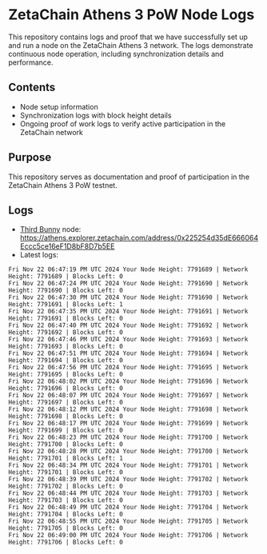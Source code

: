 # ZetaChain Athens 3 PoW Node Logs
This repository contains logs and proof that we have successfully set up and run a node on the ZetaChain Athens 3 network. The logs demonstrate continuous node operation, including synchronization details and performance.

## Contents
- Node setup information
- Synchronization logs with block height details
- Ongoing proof of work logs to verify active participation in the ZetaChain network

## Purpose
This repository serves as documentation and proof of participation in the ZetaChain Athens 3 PoW testnet.

## Logs

- [Third Bunny](https://thirdbunny.xyz/) node: https://athens.explorer.zetachain.com/address/0x225254d35dE666064Eccc5ce16eF1D8bF8D7b5EE
- Latest logs:
```
Fri Nov 22 06:47:19 PM UTC 2024 Your Node Height: 7791689 | Network Height: 7791689 | Blocks Left: 0
Fri Nov 22 06:47:24 PM UTC 2024 Your Node Height: 7791690 | Network Height: 7791690 | Blocks Left: 0
Fri Nov 22 06:47:30 PM UTC 2024 Your Node Height: 7791690 | Network Height: 7791691 | Blocks Left: 1
Fri Nov 22 06:47:35 PM UTC 2024 Your Node Height: 7791691 | Network Height: 7791691 | Blocks Left: 0
Fri Nov 22 06:47:40 PM UTC 2024 Your Node Height: 7791692 | Network Height: 7791692 | Blocks Left: 0
Fri Nov 22 06:47:46 PM UTC 2024 Your Node Height: 7791693 | Network Height: 7791693 | Blocks Left: 0
Fri Nov 22 06:47:51 PM UTC 2024 Your Node Height: 7791694 | Network Height: 7791694 | Blocks Left: 0
Fri Nov 22 06:47:56 PM UTC 2024 Your Node Height: 7791695 | Network Height: 7791695 | Blocks Left: 0
Fri Nov 22 06:48:02 PM UTC 2024 Your Node Height: 7791696 | Network Height: 7791696 | Blocks Left: 0
Fri Nov 22 06:48:07 PM UTC 2024 Your Node Height: 7791697 | Network Height: 7791697 | Blocks Left: 0
Fri Nov 22 06:48:12 PM UTC 2024 Your Node Height: 7791698 | Network Height: 7791698 | Blocks Left: 0
Fri Nov 22 06:48:17 PM UTC 2024 Your Node Height: 7791699 | Network Height: 7791699 | Blocks Left: 0
Fri Nov 22 06:48:23 PM UTC 2024 Your Node Height: 7791700 | Network Height: 7791700 | Blocks Left: 0
Fri Nov 22 06:48:28 PM UTC 2024 Your Node Height: 7791700 | Network Height: 7791701 | Blocks Left: 1
Fri Nov 22 06:48:34 PM UTC 2024 Your Node Height: 7791701 | Network Height: 7791701 | Blocks Left: 0
Fri Nov 22 06:48:39 PM UTC 2024 Your Node Height: 7791702 | Network Height: 7791702 | Blocks Left: 0
Fri Nov 22 06:48:44 PM UTC 2024 Your Node Height: 7791703 | Network Height: 7791703 | Blocks Left: 0
Fri Nov 22 06:48:49 PM UTC 2024 Your Node Height: 7791704 | Network Height: 7791704 | Blocks Left: 0
Fri Nov 22 06:48:55 PM UTC 2024 Your Node Height: 7791705 | Network Height: 7791705 | Blocks Left: 0
Fri Nov 22 06:49:00 PM UTC 2024 Your Node Height: 7791706 | Network Height: 7791706 | Blocks Left: 0
```
